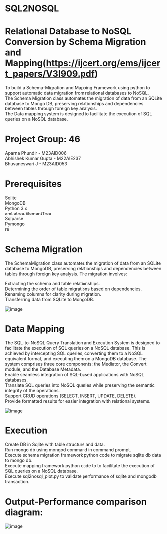 # SQL2NOSQL<br>
# Relational Database to NoSQL Conversion by Schema Migration and Mapping(https://ijcert.org/ems/ijcert_papers/V3I909.pdf) <br>
To build a Schema-Migration and Mapping Framework using python to support automatic data migration from relational databases to NoSQL.<br>
The Schema Migration class automates the migration of data from an SQLite database to Mongo DB, preserving relationships and dependencies between tables through foreign key analysis.<br>
The Data mapping system is designed to facilitate the execution of SQL queries on a NoSQL database.<br>

# Project Group: 46
Aparna Phundir         - M23AID006<br>
Abhishek Kumar Gupta   - M22AIE237<br>
Bhuvaneswari J         - M23AID053<br>

# Prerequisites
Sqlite <br>
MongoDB <br>
Python 3.x <br>
xml.etree.ElementTree <br>
Sqlparse <br>
Pymongo <br>
re <br>

# Schema Migration
The SchemaMigration class automates the migration of data from an SQLite database to MongoDB, preserving relationships and dependencies between tables through foreign key analysis. The migration involves:<br>

Extracting the schema and table relationships.<br>
Determining the order of table migrations based on dependencies.<br>
Renaming columns for clarity during migration.<br>
Transferring data from SQLite to MongoDB.<br>

![image](https://github.com/user-attachments/assets/179dc575-0b2f-4e28-8e3a-1bb9b5155005)

# Data Mapping
The SQL-to-NoSQL Query Translation and Execution System is designed to facilitate the execution of SQL queries on a NoSQL database. This is achieved by intercepting SQL queries, converting them to a NoSQL equivalent format, and executing them on a MongoDB database. The system comprises three core components: the Mediator, the Convert module, and the Database Metadata.<br>
Enable seamless integration of SQL-based applications with NoSQL databases.<br>
Translate SQL queries into NoSQL queries while preserving the semantic integrity of the operations.<br>
Support CRUD operations (SELECT, INSERT, UPDATE, DELETE).<br>
Provide formatted results for easier integration with relational systems.<br>

![image](https://github.com/user-attachments/assets/4709dc32-9e3e-43c6-b647-f68d1d13ce95)

# Execution
Create DB in Sqlite with table structure and data.<br>
Run mongo db using mongod command in command prompt.<br>
Execute schema migration framework python code to migrate sqlite db data to mongo db.<br>
Execute mapping framework python code to to facilitate the execution of SQL queries on a NoSQL database. <br>
Execute sql2nosql_plot.py to validate performance of sqlite and mongodb transaction.<br>

# Output-Performance comparison diagram:
![image](https://github.com/user-attachments/assets/7b0ae63d-3aca-428b-b71e-2d980f768fa9)









